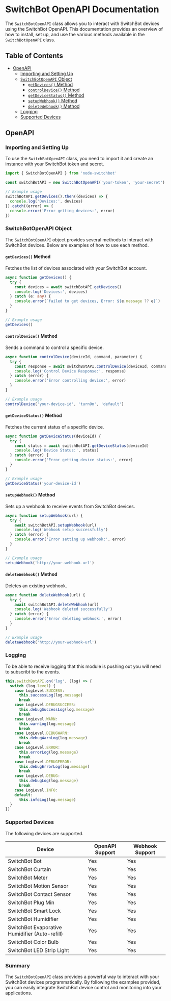 # SwitchBot OpenAPI Documentation

The `SwitchBotOpenAPI` class allows you to interact with SwitchBot devices using the SwitchBot OpenAPI. This documentation provides an overview of how to install, set up, and use the various methods available in the `SwitchBotOpenAPI` class.

## Table of Contents

- [OpenAPI](#openapi)
  - [Importing and Setting Up](#importing-and-setting-up)
  - [`SwitchBotOpenAPI` Object](#switchbotopenapi-object)
    - [`getDevices()` Method](#getdevices-method)
    - [`controlDevice()` Method](#controldevice-method)
    - [`getDeviceStatus()` Method](#getdevicestatus-method)
    - [`setupWebhook()` Method](#setupwebhook-method)
    - [`deleteWebhook()` Method](#deletewebhook-method)
  - [Logging](#logging)
  - [Supported Devices](#supported-devices)

## OpenAPI

### Importing and Setting Up

To use the `SwitchBotOpenAPI` class, you need to import it and create an instance with your SwitchBot token and secret.

```typescript
import { SwitchBotOpenAPI } from 'node-switchbot'

const switchBotAPI = new SwitchBotOpenAPI('your-token', 'your-secret')

// Example usage
switchBotAPI.getDevices().then((devices) => {
  console.log('Devices:', devices)
}).catch((error) => {
  console.error('Error getting devices:', error)
})
```

### SwitchBotOpenAPI Object

The `SwitchBotOpenAPI` object provides several methods to interact with SwitchBot devices. Below are examples of how to use each method.

#### `getDevices()` Method

Fetches the list of devices associated with your SwitchBot account.

```typescript
async function getDevices() {
  try {
    const devices = await switchBotAPI.getDevices()
    console.log('Devices:', devices)
  } catch (e: any) {
    console.error(`failed to get devices, Error: ${e.message ?? e}`)
  }
}

// Example usage
getDevices()
```

#### `controlDevice()` Method

Sends a command to control a specific device.

```typescript
async function controlDevice(deviceId, command, parameter) {
  try {
    const response = await switchBotAPI.controlDevice(deviceId, command, parameter)
    console.log('Control Device Response:', response)
  } catch (error) {
    console.error('Error controlling device:', error)
  }
}

// Example usage
controlDevice('your-device-id', 'turnOn', 'default')
```

#### `getDeviceStatus()` Method

Fetches the current status of a specific device.

```typescript
async function getDeviceStatus(deviceId) {
  try {
    const status = await switchBotAPI.getDeviceStatus(deviceId)
    console.log('Device Status:', status)
  } catch (error) {
    console.error('Error getting device status:', error)
  }
}

// Example usage
getDeviceStatus('your-device-id')
```

#### `setupWebhook()` Method

Sets up a webhook to receive events from SwitchBot devices.

```typescript
async function setupWebhook(url) {
  try {
    await switchBotAPI.setupWebhook(url)
    console.log('Webhook setup successfully')
  } catch (error) {
    console.error('Error setting up webhook:', error)
  }
}

// Example usage
setupWebhook('http://your-webhook-url')
```

#### `deleteWebhook()` Method

Deletes an existing webhook.

```typescript
async function deleteWebhook(url) {
  try {
    await switchBotAPI.deleteWebhook(url)
    console.log('Webhook deleted successfully')
  } catch (error) {
    console.error('Error deleting webhook:', error)
  }
}

// Example usage
deleteWebhook('http://your-webhook-url')
```

### Logging

To be able to receive logging that this module is pushing out you will need to subscribt to the events.

```typescript
this.switchBotAPI.on('log', (log) => {
  switch (log.level) {
    case LogLevel.SUCCESS:
      this.successLog(log.message)
      break
    case LogLevel.DEBUGSUCCESS:
      this.debugSuccessLog(log.message)
      break
    case LogLevel.WARN:
      this.warnLog(log.message)
      break
    case LogLevel.DEBUGWARN:
      this.debugWarnLog(log.message)
      break
    case LogLevel.ERROR:
      this.errorLog(log.message)
      break
    case LogLevel.DEBUGERROR:
      this.debugErrorLog(log.message)
      break
    case LogLevel.DEBUG:
      this.debugLog(log.message)
      break
    case LogLevel.INFO:
    default:
      this.infoLog(log.message)
  }
})
```

### Supported Devices

The following devices are supported.

| Device                                         | OpenAPI Support | Webhook Support |
| ---------------------------------------------- | --------------- | --------------- |
| SwitchBot Bot                                  | Yes             | Yes             |
| SwitchBot Curtain                              | Yes             | Yes             |
| SwitchBot Meter                                | Yes             | Yes             |
| SwitchBot Motion Sensor                        | Yes             | Yes             |
| SwitchBot Contact Sensor                       | Yes             | Yes             |
| SwitchBot Plug Min                             | Yes             | Yes             |
| SwitchBot Smart Lock                           | Yes             | Yes             |
| SwitchBot Humidifier                           | Yes             | Yes             |
| SwitchBot Evaporative Humidifier (Auto-refill) | Yes             | Yes             |
| SwitchBot Color Bulb                           | Yes             | Yes             |
| SwitchBot LED Strip Light                      | Yes             | Yes             |

### Summary

The `SwitchBotOpenAPI` class provides a powerful way to interact with your SwitchBot devices programmatically. By following the examples provided, you can easily integrate SwitchBot device control and monitoring into your applications.
